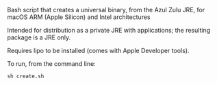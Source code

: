 Bash script that creates a universal binary, from the Azul Zulu JRE, for macOS ARM (Apple Silicon) and Intel architectures

Intended for distribution as a private JRE with applications; the resulting package is a JRE only.

Requires lipo to be installed (comes with Apple Developer tools).

To run, from the command line:

    sh create.sh
